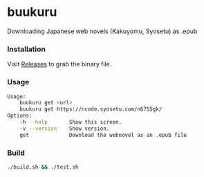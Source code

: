 # buukuru
Downloading Japanese web novels (Kakuyomu, Syosetu) as .epub

### Installation

Visit [Releases](https://github.com/duy103zxc/buukuru/releases) to grab the binary file.

### Usage

```bash
Usage:
    buukuru get <url>
    buukuru get https://ncode.syosetu.com/n6755gk/
Options:
    -h --help       Show this screen.
    -v --version    Show version.
    get             Download the webnovel as an .epub file

```

### Build

```bash
./build.sh && ./test.sh
```